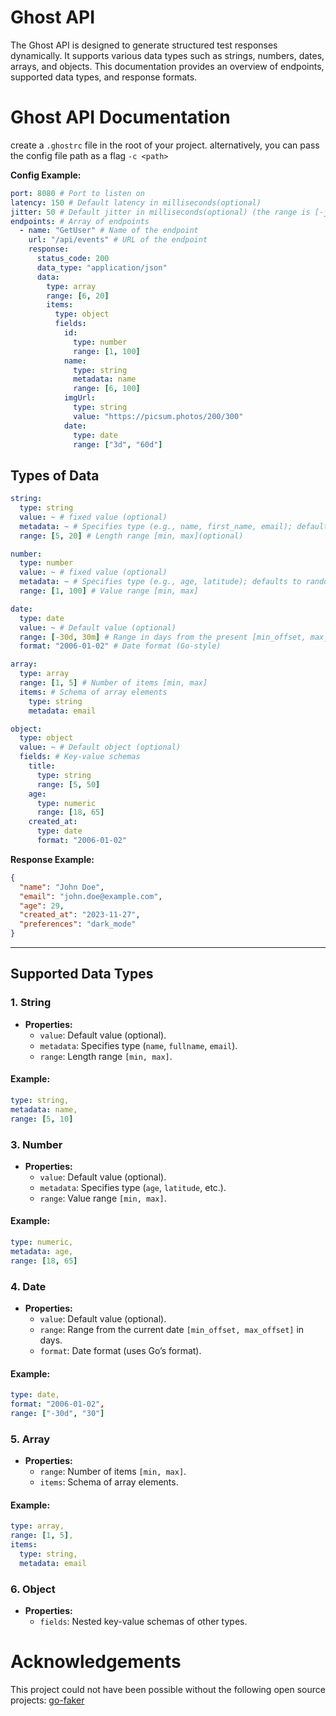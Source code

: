 # Ghost API

The Ghost API is designed to generate structured test responses dynamically. It supports various data types such as strings, numbers, dates, arrays, and objects. This documentation provides an overview of endpoints, supported data types, and response formats.

# Ghost API Documentation

create a `.ghostrc` file in the root of your project.
alternatively, you can pass the config file path as a flag `-c <path>`

**Config Example:**

```yaml
port: 8080 # Port to listen on
latency: 150 # Default latency in milliseconds(optional)
jitter: 50 # Default jitter in milliseconds(optional) (the range is [-jitter, +jitter])
endpoints: # Array of endpoints
  - name: "GetUser" # Name of the endpoint
    url: "/api/events" # URL of the endpoint
    response:
      status_code: 200
      data_type: "application/json"
      data:
        type: array
        range: [6, 20]
        items:
          type: object
          fields:
            id:
              type: number
              range: [1, 100]
            name:
              type: string
              metadata: name
              range: [6, 100]
            imgUrl:
              type: string
              value: "https://picsum.photos/200/300"
            date:
              type: date
              range: ["3d", "60d"]
```

## Types of Data

```yaml
string:
  type: string
  value: ~ # fixed value (optional)
  metadata: ~ # Specifies type (e.g., name, first_name, email); defaults to lorem ipsum
  range: [5, 20] # Length range [min, max](optional)

number:
  type: number
  value: ~ # fixed value (optional)
  metadata: ~ # Specifies type (e.g., age, latitude); defaults to random value
  range: [1, 100] # Value range [min, max]

date:
  type: date
  value: ~ # Default value (optional)
  range: [-30d, 30m] # Range in days from the present [min_offset, max_offset]
  format: "2006-01-02" # Date format (Go-style)

array:
  type: array
  range: [1, 5] # Number of items [min, max]
  items: # Schema of array elements
    type: string
    metadata: email

object:
  type: object
  value: ~ # Default object (optional)
  fields: # Key-value schemas
    title:
      type: string
      range: [5, 50]
    age:
      type: numeric
      range: [18, 65]
    created_at:
      type: date
      format: "2006-01-02"
```

**Response Example:**

```json
{
  "name": "John Doe",
  "email": "john.doe@example.com",
  "age": 29,
  "created_at": "2023-11-27",
  "preferences": "dark_mode"
}
```

---

## **Supported Data Types**

### **1. String**

- **Properties:**
  - `value`: Default value (optional).
  - `metadata`: Specifies type (`name`, `fullname`, `email`).
  - `range`: Length range `[min, max]`.

#### Example:

```yaml
type: string,
metadata: name,
range: [5, 10]
```

### **3. Number**

- **Properties:**
  - `value`: Default value (optional).
  - `metadata`: Specifies type (`age`, `latitude`, etc.).
  - `range`: Value range `[min, max]`.

#### Example:

```yaml
type: numeric,
metadata: age,
range: [18, 65]
```

### **4. Date**

- **Properties:**
  - `value`: Default value (optional).
  - `range`: Range from the current date `[min_offset, max_offset]` in days.
  - `format`: Date format (uses Go’s format).

#### Example:

```yaml
type: date,
format: "2006-01-02",
range: ["-30d", "30"]
```

### **5. Array**

- **Properties:**
  - `range`: Number of items `[min, max]`.
  - `items`: Schema of array elements.

#### Example:

```yaml
type: array,
range: [1, 5],
items:
  type: string,
  metadata: email
```

### **6. Object**

- **Properties:**
  - `fields`: Nested key-value schemas of other types.

# Acknowledgements

This project could not have been possible without the following open source projects:
[go-faker](github.com/go-faker/faker/)
